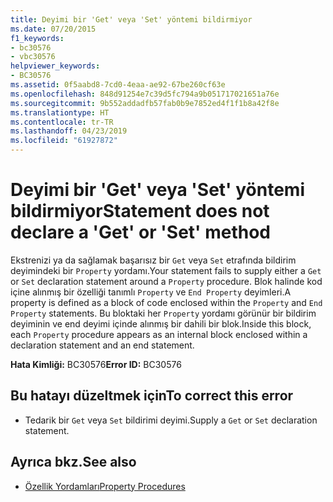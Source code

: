 ```yaml
---
title: Deyimi bir 'Get' veya 'Set' yöntemi bildirmiyor
ms.date: 07/20/2015
f1_keywords:
- bc30576
- vbc30576
helpviewer_keywords:
- BC30576
ms.assetid: 0f5aabd8-7cd0-4eaa-ae92-67be260cf63e
ms.openlocfilehash: 848d91254e7c39d5fc794a9b051717021651a76e
ms.sourcegitcommit: 9b552addadfb57fab0b9e7852ed4f1f1b8a42f8e
ms.translationtype: HT
ms.contentlocale: tr-TR
ms.lasthandoff: 04/23/2019
ms.locfileid: "61927872"
---
```

# <a name="statement-does-not-declare-a-get-or-set-method"></a><span data-ttu-id="8e12f-102">Deyimi bir 'Get' veya 'Set' yöntemi bildirmiyor</span><span class="sxs-lookup"><span data-stu-id="8e12f-102">Statement does not declare a 'Get' or 'Set' method</span></span>
<span data-ttu-id="8e12f-103">Ekstrenizi ya da sağlamak başarısız bir `Get` veya `Set` etrafında bildirim deyimindeki bir `Property` yordamı.</span><span class="sxs-lookup"><span data-stu-id="8e12f-103">Your statement fails to supply either a `Get` or `Set` declaration statement around a `Property` procedure.</span></span> <span data-ttu-id="8e12f-104">Blok halinde kod içine alınmış bir özelliği tanımlı `Property` ve `End Property` deyimleri.</span><span class="sxs-lookup"><span data-stu-id="8e12f-104">A property is defined as a block of code enclosed within the `Property` and `End Property` statements.</span></span> <span data-ttu-id="8e12f-105">Bu bloktaki her `Property` yordamı görünür bir bildirim deyiminin ve end deyimi içinde alınmış bir dahili bir blok.</span><span class="sxs-lookup"><span data-stu-id="8e12f-105">Inside this block, each `Property` procedure appears as an internal block enclosed within a declaration statement and an end statement.</span></span>  
  
 <span data-ttu-id="8e12f-106">**Hata Kimliği:** BC30576</span><span class="sxs-lookup"><span data-stu-id="8e12f-106">**Error ID:** BC30576</span></span>  
  
## <a name="to-correct-this-error"></a><span data-ttu-id="8e12f-107">Bu hatayı düzeltmek için</span><span class="sxs-lookup"><span data-stu-id="8e12f-107">To correct this error</span></span>  
  
- <span data-ttu-id="8e12f-108">Tedarik bir `Get` veya `Set` bildirimi deyimi.</span><span class="sxs-lookup"><span data-stu-id="8e12f-108">Supply a `Get` or `Set` declaration statement.</span></span>  
  
## <a name="see-also"></a><span data-ttu-id="8e12f-109">Ayrıca bkz.</span><span class="sxs-lookup"><span data-stu-id="8e12f-109">See also</span></span>

- [<span data-ttu-id="8e12f-110">Özellik Yordamları</span><span class="sxs-lookup"><span data-stu-id="8e12f-110">Property Procedures</span></span>](../../visual-basic/programming-guide/language-features/procedures/property-procedures.md)
